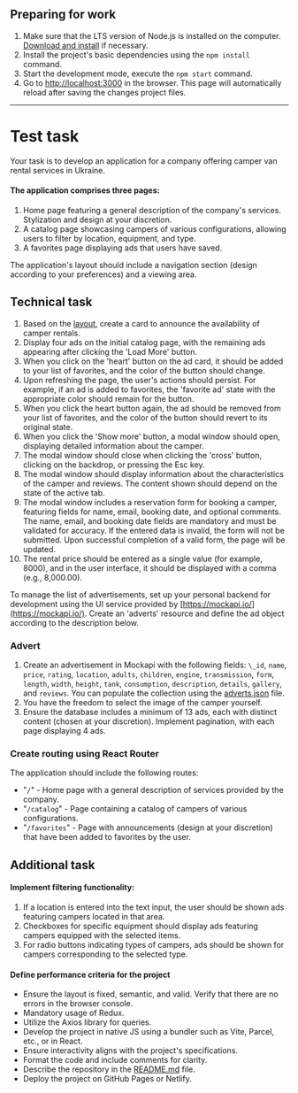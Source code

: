 ## Preparing for work

1. Make sure that the LTS version of Node.js is installed on the computer.
   [Download and install](https://nodejs.org/en/) if necessary.
2. Install the project's basic dependencies using the `npm install` command.
3. Start the development mode, execute the `npm start` command.
4. Go to [http://localhost:3000](http://localhost:3000) in the browser. This
   page will automatically reload after saving the changes project files.

---

# Test task

Your task is to develop an application for a company offering camper van rental
services in Ukraine.

#### The application comprises three pages:

1. Home page featuring a general description of the company's services.
   Stylization and design at your discretion.
2. A catalog page showcasing campers of various configurations, allowing users
   to filter by location, equipment, and type.
3. A favorites page displaying ads that users have saved.

The application's layout should include a navigation section (design according
to your preferences) and a viewing area.

## Technical task

1. Based on the
   [layout](https://www.figma.com/file/fnMWH0eBB7NnoqdAiiKWsQ/Test?type=design&node-id=0-1&mode=design&t=Y12LBROdvbgZJBFC-0),
   create a card to announce the availability of camper rentals.
2. Display four ads on the initial catalog page, with the remaining ads
   appearing after clicking the 'Load More' button.
3. When you click on the 'heart' button on the ad card, it should be added to
   your list of favorites, and the color of the button should change.
4. Upon refreshing the page, the user's actions should persist. For example, if
   an ad is added to favorites, the 'favorite ad' state with the appropriate
   color should remain for the button.
5. When you click the heart button again, the ad should be removed from your
   list of favorites, and the color of the button should revert to its original
   state.
6. When you click the 'Show more' button, a modal window should open, displaying
   detailed information about the camper.
7. The modal window should close when clicking the 'cross' button, clicking on
   the backdrop, or pressing the Esc key.
8. The modal window should display information about the characteristics of the
   camper and reviews. The content shown should depend on the state of the
   active tab.
9. The modal window includes a reservation form for booking a camper, featuring
   fields for name, email, booking date, and optional comments. The name, email,
   and booking date fields are mandatory and must be validated for accuracy. If
   the entered data is invalid, the form will not be submitted. Upon successful
   completion of a valid form, the page will be updated.
10. The rental price should be entered as a single value (for example, 8000),
    and in the user interface, it should be displayed with a comma (e.g.,
    8,000.00).

To manage the list of advertisements, set up your personal backend for
development using the UI service provided by
[https://mockapi.io/](https://mockapi.io/). Create an 'adverts' resource and
define the ad object according to the description below.

### Advert

1. Create an advertisement in Mockapi with the following fields: `\_id`, `name`,
   `price`, `rating`, `location`, `adults`, `children`, `engine`,
   `transmission`, `form`, `length`, `width`, `height`, `tank`, `consumption`,
   `description`, `details`, `gallery`, and `reviews`. You can populate the
   collection using the [adverts.json](./assets/adverts.json) file.
2. You have the freedom to select the image of the camper yourself.
3. Ensure the database includes a minimum of 13 ads, each with distinct content
   (chosen at your discretion). Implement pagination, with each page displaying
   4 ads.

### Create routing using React Router

The application should include the following routes:

- "`/`" - Home page with a general description of services provided by the
  company.
- "`/catalog`" - Page containing a catalog of campers of various configurations.
- "`/favorites`" - Page with announcements (design at your discretion) that have
  been added to favorites by the user.

## Additional task

#### Implement filtering functionality:

1. If a location is entered into the text input, the user should be shown ads
   featuring campers located in that area.
2. Checkboxes for specific equipment should display ads featuring campers
   equipped with the selected items.
3. For radio buttons indicating types of campers, ads should be shown for
   campers corresponding to the selected type.

#### Define performance criteria for the project

- Ensure the layout is fixed, semantic, and valid. Verify that there are no
  errors in the browser console.
- Mandatory usage of Redux.
- Utilize the Axios library for queries.
- Develop the project in native JS using a bundler such as Vite, Parcel, etc.,
  or in React.
- Ensure interactivity aligns with the project's specifications.
- Format the code and include comments for clarity.
- Describe the repository in the [README.md](https://tiloid.com/) file.
- Deploy the project on GitHub Pages or Netlify.
